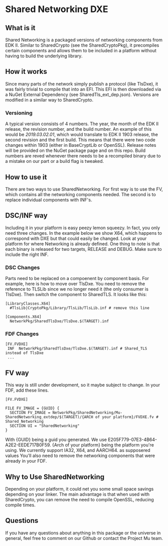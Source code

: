 # Shared Networking DXE

## What is it

Shared Networking is a packaged versions of networking components from EDK II. Similar to SharedCrypto (see the SharedCryptoPkg), it precompiles certain components and allows them to be included in a platform without having to build the underlying library.

## How it works

Since many parts of the network simply publish a protocol (like TlsDxe), it was fairly trivial to compile that into an EFI. This EFI is then downloaded via a NuGet External Dependency (see SharedTls_ext_dep.json). Versions are modified in a similar way to SharedCrypto.

### Versioning
A typical version consists of 4 numbers. The year, the month of the EDK II release, the revision number, and the build number. An example of this would be _2019.03.02.01_, which would translate to EDK II 1903 release, the second revision and the first build.
This means that there were two code changes within 1903 (either in BaseCryptLib or OpenSSL).
Release notes will be provided on the NuGet package page and on this repo. Build numbers are reved whenever there needs to be a recompiled binary due to a mistake on our part or a build flag is tweaked.

## How to use it

There are two ways to use SharedNetworking. For first way is to use the FV, which contains all the networking components needed.
The second is to replace individual components with INF's.

## DSC/INF way

Including it in your platform is easy peezy lemon squeezy. In fact, you only need three changes.
In the example below we show X64, which happens to correspond with DXE but that could easily be changed.
Look at your platform for where Networking is already defined.
One thing to note is that each binary is released for two targets, RELEASE and DEBUG. Make sure to include the right INF.

### DSC Changes

Parts need to be replaced on a compoenent by component basis. For example, here is how to move over TlsDxe.
You need to remove the reference to TLSLib since we no longer need it (the only consumer is TlsDxe). Then switch the component to SharedTLS. It looks like this:

```
[LibraryClasses.X64]
  #TlsLib|CryptoPkg/Library/TlsLib/TlsLib.inf # remove this line

[Components.X64]
  NetworkPkg/SharedTlsDxe/TlsDxe.$(TARGET).inf
```

### FDF Changes

```
[FV.FVDXE]
 INF  NetworkPkg/SharedTlsDxe/TlsDxe.$(TARGET).inf # Shared_TLS instead of TlsDxe
 ...
```

## FV way

This way is still under development, so it maybe subject to change.
In your FDF, add these lines.
```
[FV.FVDXE]

FILE FV_IMAGE = {GUID} {
  SECTION FV_IMAGE = NetworkPkg/SharedNetworking/Mu-SharedNetworking_extdep/$(TARGET)/{ARCH of your platform}/FVDXE.fv # Shared_Networking
  SECTION UI = "SharedNetworking"
}
```
With {GUID} being a guid you generated. We use E205F779-07E3-4B64-A2E2-EEDE717B0F59.
{Arch of your platform} being the platform you're using. We currently support IA32, X64, and AARCH64. as supposered values
You'll also need to remove the networking components that were already in your FDF.

## Why to Use SharedNetworking

Depending on your platform, it could net you some small space savings depending on your linker. The main advantage is that when used with SharedCrypto, you can remove the need to compile OpenSSL, reducing compile times.

## Questions

If you have any questions about anything in this package or the universe in general, feel free to comment on our Github or contact the Project Mu team.
